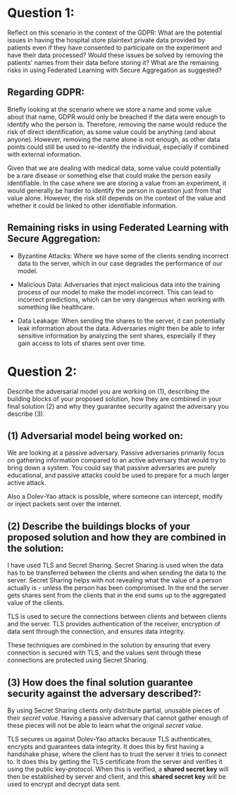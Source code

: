 # Question 1:

Reflect on this scenario in the context of the GDPR: What are the potential issues in having the hospital store plaintext private data provided by patients even if they have consented to participate on the experiment and have their data processed? Would these issues be solved by removing the patients' names from their data before storing it? What are the remaining risks in using Federated Learning with Secure Aggregation as suggested?

## Regarding GDPR:

Briefly looking at the scenario where we store a name and some value about that name, GDPR would only be breached if the data were enough to identify who the person is. Therefore, removing the name would reduce the risk of direct identification, as some value could be anything (and about anyone). However, removing the name alone is not enough, as other data points could still be used to re-identify the individual, especially if combined with external information.

Given that we are dealing with medical data, some value could potentially be a rare disease or something else that could make the person easily identifiable. In the case where we are storing a value from an experiment, it would generally be harder to identify the person in question just from that value alone. However, the risk still depends on the context of the value and whether it could be linked to other identifiable information.

## Remaining risks in using Federated Learning with Secure Aggregation:

- Byzantine Attacks:
  Where we have some of the clients sending incorrect data to the server, which in our case degrades the performance of our model.

- Malicious Data:
  Adversaries that inject malicious data into the training process of our model to make the model incorrect. This can lead to incorrect predictions, which can be very dangerous when working with something like healthcare.

- Data Leakage:
  When sending the shares to the server, it can potentially leak information about the data. Adversaries might then be able to infer sensitive information by analyzing the sent shares, especially if they gain access to lots of shares sent over time.

# Question 2:

Describe the adversarial model you are working on (1), describing the building blocks of your proposed solution, how they are combined in your final solution (2) and why they guarantee security against the adversary you describe (3).

## (1) Adversarial model being worked on:

We are looking at a passive adversary. Passive adversaries primarily focus on gathering information compared to an active adversary that would try to bring down a system. You could say that passive adversaries are purely educational, and passive attacks could be used to prepare for a much larger active attack.

Also a Dolev-Yao attack is possible, where someone can intercept, modify or inject packets sent over the internet.

## (2) Describe the buildings blocks of your proposed solution and how they are combined in the solution:

I have used TLS and Secret Sharing. Secret Sharing is used when the data has to be transferred between the clients and when sending the data to the server. Secret Sharing helps with not revealing what the value of a person actually is - unless the person has been compromised. In the end the server gets shares sent from the clients that in the end sums up to the aggregated value of the clients.

TLS is used to secure the connections between clients and between clients and the server. TLS provides authentication of the receiver, encryption of data sent through the connection, and ensures data integrity.

These techniques are combined in the solution by ensuring that every connection is secured with TLS, and the values sent through these connections are protected using Secret Sharing.

## (3) How does the final solution guarantee security against the adversary described?:

By using Secret Sharing clients only distribute partial, unusable pieces of their _secret value_. Having a passive adversary that cannot gather enough of these pieces will not be able to learn what the original _secret value_.

TLS secures us against Dolev-Yao attacks because TLS authenticates, encrypts and guarantees data integrity. It does this by first having a handshake phase, where the client has to trust the server it tries to connect to. It does this by getting the TLS certificate from the server and verifies it using the public key-protocol. When this is verified, a **shared secret key** will then be established by server and client, and this **shared secret key** will be used to encrypt and decrypt data sent.
